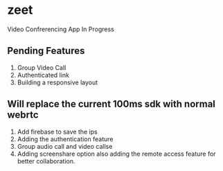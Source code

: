# zeet
Video Confrerencing App In Progress
## Pending Features
1. Group Video Call
2. Authenticated link
3. Building a responsive layout
## Will replace the current 100ms sdk with normal webrtc 
1. Add firebase to save the ips
2. Adding the authentication feature
3. Group audio call and video callse
4. Adding screenshare option also adding the remote access feature for better collaboration.
